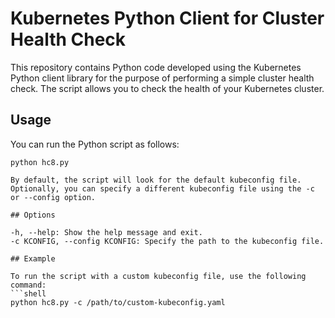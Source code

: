 # Kubernetes Python Client for Cluster Health Check

This repository contains Python code developed using the Kubernetes Python client library for the purpose of performing a simple cluster health check. The script allows you to check the health of your Kubernetes cluster.

## Usage

You can run the Python script as follows:

```shell
python hc8.py

By default, the script will look for the default kubeconfig file. Optionally, you can specify a different kubeconfig file using the -c or --config option.

## Options

-h, --help: Show the help message and exit.
-c KCONFIG, --config KCONFIG: Specify the path to the kubeconfig file.

## Example

To run the script with a custom kubeconfig file, use the following command:
```shell
python hc8.py -c /path/to/custom-kubeconfig.yaml

